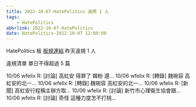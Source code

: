 ```yaml
---
title: 2022-10-07-HatePolitics 違規 1 人
tags:
    - HatePolitics
abbrlink: 2022-10-07-HatePolitics
date: HatePolitics-2022-10-07 12:00:00
---
```

HatePolitics 板 [板規連結](https://www.ptt.cc/bbs/HatePolitics/M.1617115262.A.D60.html)
昨天違規 1 人
<!-- more -->

違規清單
單日不得超過 5 篇

10/06 wfelix R: [討論] 高虹安 得罪了 韓粉 還…
10/06 wfelix R: [轉錄] 魏琬容  高虹安的北一…
10/06 wfelix R: [轉錄] 魏琬容  高虹安的北一…
10/06 wfelix R: [新聞] 高虹安行程稱主辦方取…
10/06 wfelix R: [討論] 新竹市心理衛生協會跟…
10/06 wfelix R: [討論] 奇怪 這種力度怎不打桃…